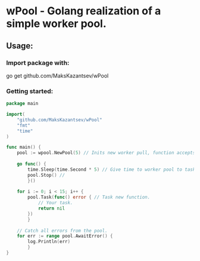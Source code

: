 # wPool - Golang realization of a simple worker pool.
## Usage:
### Import package with:
go get github.com/MaksKazantsev/wPool
### Getting started:
```go
package main

import(
	"github.com/MaksKazantsev/wPool"
	"fmt"
	"time"
)

func main() {
	pool := wpool.NewPool(5) // Inits new worker pull, function accepts workers capacity.
	
	go func() {
		time.Sleep(time.Second * 5) // Give time to worker pool to task all functions.
		pool.Stop() // 
        }()
	
	for i := 0; i < 15; i++ { 
		pool.Task(func() error { // Task new function.
			// Your task.
		    return nil
		})
        }
	
	// Catch all errors from the pool.
	for err := range pool.AwaitError() {
		log.Println(err)
        }
}
